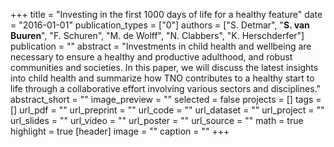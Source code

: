 +++
title = "Investing in the first 1000 days of life for a healthy feature"
date = "2016-01-01"
publication_types = ["0"]
authors = ["S. Detmar", "**S. van Buuren**", "F. Schuren", "M. de Wolff", "N. Clabbers", "K. Herschderfer"]
publication = ""
abstract = "Investments in child health and wellbeing are necessary to ensure a healthy and productive adulthood, and robust communities and societies. In this paper, we will discuss the latest insights into child health and summarize how TNO contributes to a healthy start to life through a collaborative effort involving various sectors and disciplines."
abstract_short = ""
image_preview = ""
selected = false
projects = []
tags = []
url_pdf = ""
url_preprint = ""
url_code = ""
url_dataset = ""
url_project = ""
url_slides = ""
url_video = ""
url_poster = ""
url_source = ""
math = true
highlight = true
[header]
image = ""
caption = ""
+++
